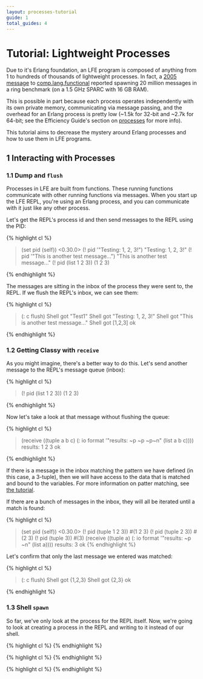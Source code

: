 ```yaml
---
layout: processes-tutorial
guide: 1
total_guides: 4
---
```

# Tutorial: Lightweight Processes

Due to it's Erlang foundation, an LFE program is composed of anything from 1 to
hundreds of thousands of lightweight processes.  In fact, a
<a href="https://groups.google.com/forum/?fromgroups=#!topic/comp.lang.functional/5kldn1QJ73c">2005 message</a>
to
<a href="https://groups.google.com/forum/?fromgroups=#!forum/comp.lang.functional">comp.lang.functional</a>
reported spawning 20 million messages in a ring benchmark (on a 1.5 GHz SPARC
with 16 GB RAM).

This is possible in part because each process operates independently with its
own private memory, communicating via message passing, and the overhead for an
Erlang process is pretty low (~1.5k for 32-bit and ~2.7k for 64-bit; see the
Efficiency Guide's section on
<a href="http://www.erlang.org/doc/efficiency_guide/processes.html">processes</a>
for more info).

This tutorial aims to decrease the mystery around Erlang processes and how to
use them in LFE programs.

## 1 Interacting with Processes

### 1.1 Dump and ```flush```

Processes in LFE are built from functions. These running functions communicate
with other running functions via messages. When you start up the LFE REPL,
you're using an Erlang process, and you can communicate with it just like any
other process.

Let's get the REPL's process id and then send messages to the REPL using the
PID:

{% highlight cl %}
> (set pid (self))
<0.30.0>
> (! pid '"Testing: 1, 2, 3!")
"Testing: 1, 2, 3!"
> (! pid '"This is another test message...")
"This is another test message..."
> (! pid (list 1 2 3))
(1 2 3)
>
{% endhighlight %}

The messages are sitting in the inbox of the process they were sent to, the
REPL. If we flush the REPL's inbox, we can see them:

{% highlight cl %}
> (: c flush)
Shell got "Test1"
Shell got "Testing: 1, 2, 3!"
Shell got "This is another test message..."
Shell got [1,2,3]
ok
>
{% endhighlight %}

### 1.2 Getting Classy with ```receive```

As you might imagine, there's a better way to do this. Let's send another
message to the REPL's message queue (inbox):

{% highlight cl %}
> (! pid (list 1 2 3))
(1 2 3)
>
{% endhighlight %}

Now let's take a look at that message without flushing the queue:

{% highlight cl %}
> (receive
    ((tuple a b c)
     (: io format '"results: ~p ~p ~p~n" (list a b c))))
results: 1 2 3
ok
>
{% endhighlight %}

If there is a message in the inbox matching the pattern we have defined (in
this case, a 3-tuple), then we will have access to the data that is matched and
bound to the variables. For more information on patter matching, see
<a href="/tutorials/patterns/1.html">the tutorial</a>.

If there are a bunch of messages in the inbox, they will all be iterated until
a match is found:

{% highlight cl %}
> (set pid (self))
<0.30.0>
> (! pid (tuple 1 2 3))
#(1 2 3)
> (! pid (tuple 2 3))
#(2 3)
> (! pid (tuple 3))
#(3)
> (receive
    ((tuple a)
     (: io format '"results: ~p ~n" (list a))))
results: 3
ok
{% endhighlight %}

Let's confirm that only the last message we entered was matched:

{% highlight cl %}
> (: c flush)
Shell got {1,2,3}
Shell got {2,3}
ok
>
{% endhighlight %}

### 1.3 Shell ```spawn```

So far, we've only look at the process for the REPL itself. Now, we're going to
look at creating a process in the REPL and writing to it instead of our shell.

{% highlight cl %}
{% endhighlight %}

{% highlight cl %}
{% endhighlight %}

{% highlight cl %}
{% endhighlight %}

